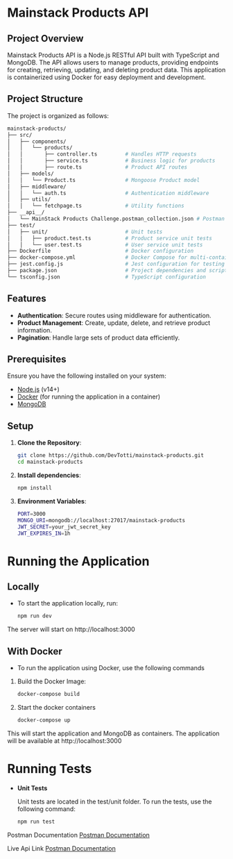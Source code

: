 # **Mainstack Products API**

## **Project Overview**

Mainstack Products API is a Node.js RESTful API built with TypeScript and MongoDB. The API allows users to manage products, providing endpoints for creating, retrieving, updating, and deleting product data. This application is containerized using Docker for easy deployment and development.

## **Project Structure**

The project is organized as follows:
```bash
mainstack-products/
├── src/
│   ├── components/
│   │   └── products/
│   │       ├── controller.ts         # Handles HTTP requests
│   │       ├── service.ts            # Business logic for products
│   │       ├── route.ts              # Product API routes
│   ├── models/
│   │   └── Product.ts                # Mongoose Product model
│   ├── middleware/
│   │   └── auth.ts                   # Authentication middleware
│   ├── utils/
│   │   └── fetchpage.ts              # Utility functions
├── __api__/
│   └── MainStack Products Challenge.postman_collection.json # Postman API collection
├── test/
│   ├── unit/                         # Unit tests
│   │   ├── product.test.ts           # Product service unit tests
│   │   └── user.test.ts              # User service unit tests
├── Dockerfile                        # Docker configuration
├── docker-compose.yml                # Docker Compose for multi-container setup
├── jest.config.js                    # Jest configuration for testing
├── package.json                      # Project dependencies and scripts
└── tsconfig.json                     # TypeScript configuration

```

## **Features**
- **Authentication**: Secure routes using middleware for authentication.
- **Product Management**: Create, update, delete, and retrieve product information.
- **Pagination**: Handle large sets of product data efficiently.

## **Prerequisites**

Ensure you have the following installed on your system:
- [Node.js](https://nodejs.org/) (v14+)
- [Docker](https://www.docker.com/get-started) (for running the application in a container)
- [MongoDB](https://www.mongodb.com/)

## **Setup**

1. **Clone the Repository**:
   ```bash
   git clone https://github.com/DevTotti/mainstack-products.git
   cd mainstack-products

2. **Install dependencies**:
    ```bash
    npm install
3. **Environment Variables**:
    ```bash
    PORT=3000
    MONGO_URI=mongodb://localhost:27017/mainstack-products
    JWT_SECRET=your_jwt_secret_key
    JWT_EXPIRES_IN=1h

# **Running the Application**
## **Locally**
- To start the application locally, run:
    ```bash
    npm run dev
The server will start on http://localhost:3000

## **With Docker**
- To run the application using Docker, use the following commands
1. Build the Docker Image:
    ```bash
    docker-compose build
2. Start the docker containers
    ```bash
    docker-compose up

This will start the application and MongoDB as containers. The application will be available at http://localhost:3000

# **Running Tests**
- **Unit Tests**

    Unit tests are located in the test/unit folder. To run the tests, use the following command:
    ```bash
    npm run test
    ```

Postman Documentation
[Postman Documentation](https://www.postman.com/blue-water-623532/workspace/mainstack-product/collection/8510289-1e226a25-efbd-4ec2-bfe9-b55fe7131016?action=share&source=copy-link&creator=8510289&active-environment=8058fdcd-f3d2-45a1-8c2a-cef275c90b34)

Live Api Link
[Postman Documentation](https://domestic-zulema-neptunetechy-cb7ddb4e.koyeb.app/)
